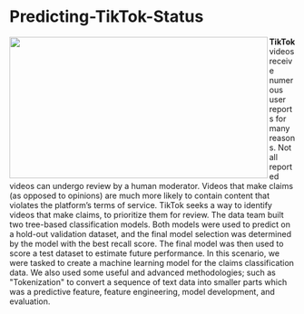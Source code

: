 # Predicting-TikTok-Status
<img src='https://miro.medium.com/v2/resize:fit:1400/0*LRyHZb_JBpuuNVzd' width="455" height="250" align=left>

**TikTok** videos receive numerous user reports for many reasons. Not all reported videos can undergo review by a human moderator. Videos that make claims (as opposed to opinions) are much more likely to contain content that violates the platform’s terms of service. TikTok seeks a way to identify videos that make claims, to prioritize them for review. The data team built two tree-based classification models. Both models were used to predict on a hold-out validation dataset, and the final model selection was determined by the model with the best recall score. The final model was then used to score a test dataset to estimate future performance. In this scenario, we were tasked to create a machine learning model for the claims classification data. We also used some useful and advanced methodologies; such as "Tokenization" to convert a sequence of text data into smaller parts which was a predictive feature, feature engineering, model development, and evaluation.
